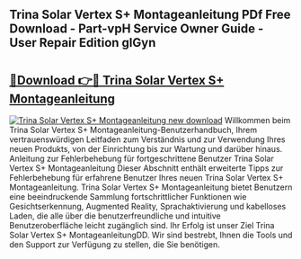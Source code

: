 ## Trina Solar Vertex S+ Montageanleitung PDf Free Download - Part-vpH Service Owner Guide - User Repair Edition glGyn

# <h2><a href="http://df7e5h.blite.top/?on=Trina+Solar+Vertex+S%2b+Montageanleitung">🔗Download 👉🔴 Trina Solar Vertex S+ Montageanleitung</a></h2>

[![Trina Solar Vertex S+ Montageanleitung new download](https://i.imgur.com/lujVjoI.png)](http://df7e5h.blite.top/?on=Trina+Solar+Vertex+S%2b+Montageanleitung)
Willkommen beim Trina Solar Vertex S+ Montageanleitung-Benutzerhandbuch, Ihrem vertrauenswürdigen Leitfaden zum Verständnis und zur Verwendung Ihres neuen Produkts, von der Einrichtung bis zur Wartung und darüber hinaus. Anleitung zur Fehlerbehebung für fortgeschrittene Benutzer Trina Solar Vertex S+ Montageanleitung Dieser Abschnitt enthält erweiterte Tipps zur Fehlerbehebung für erfahrene Benutzer Ihres neuen Trina Solar Vertex S+ Montageanleitung. Trina Solar Vertex S+ Montageanleitung bietet Benutzern eine beeindruckende Sammlung fortschrittlicher Funktionen wie Gesichtserkennung, Augmented Reality, Sprachaktivierung und kabelloses Laden, die alle über die benutzerfreundliche und intuitive Benutzeroberfläche leicht zugänglich sind. Ihr Erfolg ist unser Ziel Trina Solar Vertex S+ MontageanleitungDD. Wir sind bestrebt, Ihnen die Tools und den Support zur Verfügung zu stellen, die Sie benötigen.
